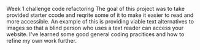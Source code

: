 Week 1 challenge code refactoring The goal of this project was to take provided starter ccode and reqrite some of it to make it easier to read and more accessible. An example of this is providing viable text alternatives to images so that a blind person who uses a text reader can access your website. I've learned some good general coding pracitices and how to refine my own work further.
